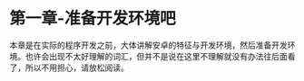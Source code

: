 # 第一章-准备开发环境吧

本章是在实际的程序开发之前，大体讲解安卓的特征与开发环境，然后准备开发环境。也许会出现不太好理解的词汇，但并不是说在这里不理解就没有办法往后面看了，所以不用担心，请放松阅读。